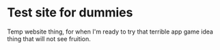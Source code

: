 # Test site for dummies

Temp website thing, for when I'm ready to try that terrible app game idea thing that will not see fruition.
